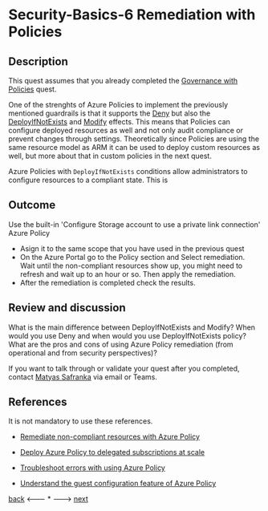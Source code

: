 # Security-Basics-6 Remediation with Policies

## Description

This quest assumes that you already completed the [Governance with Policies](./security-basics-5.md) quest.

One of the strenghts of Azure Policies to implement the previously mentioned guardrails is that it supports the [Deny](https://docs.microsoft.com/en-us/azure/governance/policy/concepts/effects#deny) but also the [DeployIfNotExists](https://docs.microsoft.com/en-us/azure/governance/policy/concepts/effects#deployifnotexists) and [Modify](https://docs.microsoft.com/en-us/azure/governance/policy/concepts/effects#modify) effects. This means that Policies can configure deployed resources as well and not only audit compliance or prevent changes through settings. Theoretically since Policies are using the same resource model as ARM it can be used to deploy custom resources as well, but more about that in custom policies in the next quest.

Azure Policies with `DeployIfNotExists` conditions allow administrators to configure resources to a compliant state. This is 


## Outcome
Use the built-in 'Configure Storage account to use a private link connection' Azure Policy
- Asign it to the same scope that you have used in the previous quest
- On the Azure Portal go to the Policy section and Select remediation. Wait until the non-compliant resources show up, you might need to refresh and wait up to an hour or so. Then apply the remediation.
- After the remediation is completed check the results.

## Review and discussion
What is the main difference between DeployIfNotExists and Modify?
When would you use Deny and when would you use DeployIfNotExists policy?
What are the pros and cons of using Azure Policy remediation (from operational and from security perspectives)?

If you want to talk through or validate your quest after you completed, contact [Matyas Safranka](mailto:matyas@microsoft.com) via email or Teams.

## References

It is not mandatory to use these references.

- [Remediate non-compliant resources with Azure Policy](https://docs.microsoft.com/en-us/azure/governance/policy/how-to/remediate-resources)
- [Deploy Azure Policy to delegated subscriptions at scale](https://docs.microsoft.com/en-us/azure/lighthouse/how-to/policy-at-scale?toc=/azure/governance/policy/toc.json&bc=/azure/governance/policy/breadcrumb/toc.json)
- [Troubleshoot errors with using Azure Policy](https://docs.microsoft.com/en-us/azure/governance/policy/troubleshoot/general)

- [Understand the guest configuration feature of Azure Policy](https://docs.microsoft.com/en-us/azure/governance/policy/concepts/guest-configuration)



[back](./security-basics-5.md) <--- * ---> [next](./security-basics-7.md)